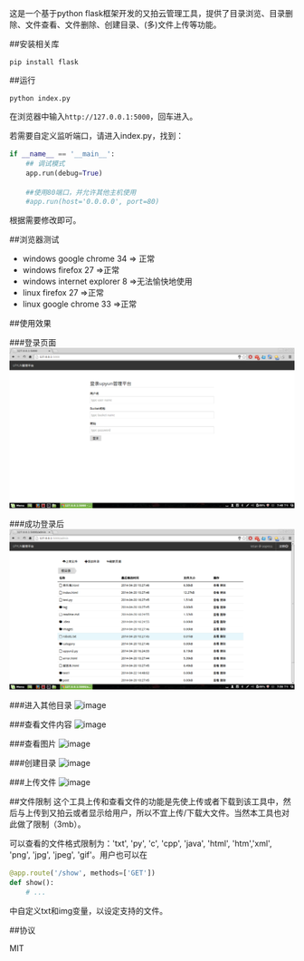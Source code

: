这是一个基于python flask框架开发的又拍云管理工具，提供了目录浏览、目录删除、文件查看、文件删除、创建目录、(多)文件上传等功能。


##安装相关库
```
pip install flask
```

##运行
```
python index.py
```
在浏览器中输入`http://127.0.0.1:5000`，回车进入。  

若需要自定义监听端口，请进入index.py，找到：
```python
if __name__ == '__main__':
    ## 调试模式
    app.run(debug=True)

    ##使用80端口，并允许其他主机使用
    #app.run(host='0.0.0.0', port=80)
```
根据需要修改即可。


##浏览器测试
* windows google chrome 34 => 正常
* windows firefox 27 =>正常
* windows internet explorer 8 =>无法愉快地使用
* linux firefox 27 =>正常
* linux google chrome 33 =>正常


##使用效果

###登录页面
![](./docs/login.png)

###成功登录后
![image](./docs/after-login.png)

###进入其他目录
![image](https://gitcafe.com/letianbiji/Flask-dashboard-for-UPYUN/raw/master/docs/%E8%BF%9B%E5%85%A5%E5%85%B6%E4%BB%96%E7%9B%AE%E5%BD%95.png)

###查看文件内容
![image](https://gitcafe.com/letianbiji/Flask-dashboard-for-UPYUN/raw/master/docs/%E6%9F%A5%E7%9C%8B%E6%96%87%E4%BB%B6%E5%86%85%E5%AE%B9.png)

###查看图片
![image](https://gitcafe.com/letianbiji/Flask-dashboard-for-UPYUN/raw/master/docs/查看图片.png)

###创建目录
![image](https://gitcafe.com/letianbiji/Flask-dashboard-for-UPYUN/raw/master/docs/%E5%88%9B%E5%BB%BA%E7%9B%AE%E5%BD%95.png)

###上传文件
![image](https://gitcafe.com/letianbiji/Flask-dashboard-for-UPYUN/raw/master/docs/%E4%B8%8A%E4%BC%A0%E6%96%87%E4%BB%B6.png)

##文件限制
这个工具上传和查看文件的功能是先使上传或者下载到该工具中，然后与上传到又拍云或者显示给用户，所以不宜上传/下载大文件。当然本工具也对此做了限制（3mb）。

可以查看的文件格式限制为：'txt', 'py', 'c', 'cpp', 'java', 'html', 'htm','xml', 'png', 'jpg', 'jpeg', 'gif'。用户也可以在
```python
@app.route('/show', methods=['GET'])
def show():
    # ...
```
中自定义txt和img变量，以设定支持的文件。

##协议

MIT
